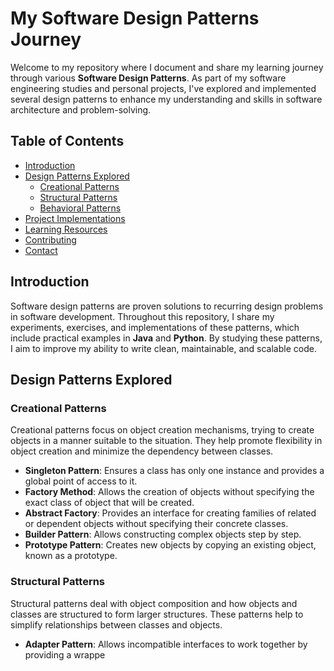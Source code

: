 # My Software Design Patterns Journey

Welcome to my repository where I document and share my learning journey through various **Software Design Patterns**. As part of my software engineering studies and personal projects, I've explored and implemented several design patterns to enhance my understanding and skills in software architecture and problem-solving.

## Table of Contents

- [Introduction](#introduction)
- [Design Patterns Explored](#design-patterns-explored)
  - [Creational Patterns](#creational-patterns)
  - [Structural Patterns](#structural-patterns)
  - [Behavioral Patterns](#behavioral-patterns)
- [Project Implementations](#project-implementations)
- [Learning Resources](#learning-resources)
- [Contributing](#contributing)
- [Contact](#contact)

## Introduction

Software design patterns are proven solutions to recurring design problems in software development. Throughout this repository, I share my experiments, exercises, and implementations of these patterns, which include practical examples in **Java** and **Python**. By studying these patterns, I aim to improve my ability to write clean, maintainable, and scalable code.

## Design Patterns Explored

### Creational Patterns

Creational patterns focus on object creation mechanisms, trying to create objects in a manner suitable to the situation. They help promote flexibility in object creation and minimize the dependency between classes.

- **Singleton Pattern**: Ensures a class has only one instance and provides a global point of access to it.
- **Factory Method**: Allows the creation of objects without specifying the exact class of object that will be created.
- **Abstract Factory**: Provides an interface for creating families of related or dependent objects without specifying their concrete classes.
- **Builder Pattern**: Allows constructing complex objects step by step.
- **Prototype Pattern**: Creates new objects by copying an existing object, known as a prototype.

### Structural Patterns

Structural patterns deal with object composition and how objects and classes are structured to form larger structures. These patterns help to simplify relationships between classes and objects.

- **Adapter Pattern**: Allows incompatible interfaces to work together by providing a wrappe
